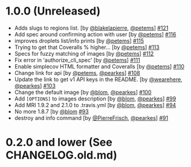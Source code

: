 # 1.0.0 (Unreleased)

- Adds slugs to regions list. [by [@blakelapierre](https://github.com/blakelapierre), [@petems](https://github.com/petems)] [#121](https://github.com/pearkes/tugboat/pull/121)
- Add spec around confirming action with user [by [@petems](https://github.com/petems)] [#116](https://github.com/pearkes/tugboat/pull/116)
- improves droplets list/info prints [by [@petems](https://github.com/petems)] [#115](https://github.com/pearkes/tugboat/pull/115)
- Trying to get that Coveralls % higher... [by [@petems](https://github.com/petems)] [#113](https://github.com/pearkes/tugboat/pull/113)
- Specs for fuzzy matching of images [by [@petems](https://github.com/petems)] [#112](https://github.com/pearkes/tugboat/pull/112)
- Fix error in 'authorize_cli_spec' [by [@petems](https://github.com/petems)] [#111](https://github.com/pearkes/tugboat/pull/111)
- Enable simplecov HTML formatter and Coveralls [by [@petems](https://github.com/petems)] [#110](https://github.com/pearkes/tugboat/pull/110)
- Change link for api [by [@petems](https://github.com/petems), [@pearkes](https://github.com/pearkes)] [#108](https://github.com/pearkes/tugboat/pull/108)
- Update the link to get v1 API keys in the README. [by [@wearehere](https://github.com/wearehere), [@pearkes](https://github.com/pearkes)] [#103](https://github.com/pearkes/tugboat/pull/103)
- Change the default image [by [@blom](https://github.com/blom), [@pearkes](https://github.com/pearkes)] [#100](https://github.com/pearkes/tugboat/pull/100)
- Add `[OPTIONS]` to images description [by [@blom](https://github.com/blom), [@pearkes](https://github.com/pearkes)] [#99](https://github.com/pearkes/tugboat/pull/99)
- Add MRI 1.9.2 and 2.1.0 to .travis.yml [by [@blom](https://github.com/blom), [@pearkes](https://github.com/pearkes)] [#94](https://github.com/pearkes/tugboat/pull/94)
- No more 1.8.7 [by [@blom](https://github.com/blom) [#93](https://github.com/pearkes/tugboat/pull/93)
- destroy and info command [by [@PierreFrisch](https://github.com/PierreFrisch), [@pearkes](https://github.com/pearkes)] [#91](https://github.com/pearkes/tugboat/pull/91)

# 0.2.0 and lower (See CHANGELOG.old.md)
